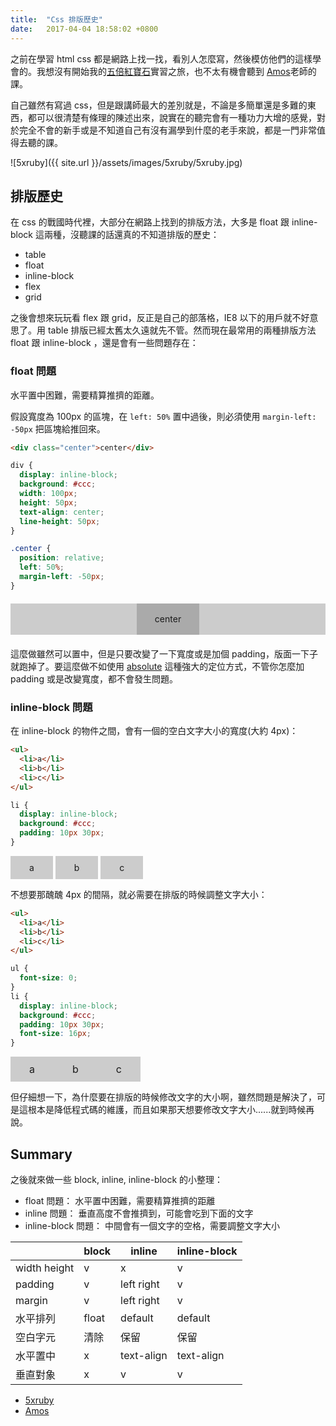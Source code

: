 ```yaml
---
title:  "Css 排版歷史"
date:   2017-04-04 18:58:02 +0800
---
```


之前在學習 html css 都是網路上找一找，看別人怎麼寫，然後模仿他們的這樣學會的。我想沒有開始我的[五倍紅寶石](https://5xruby.tw/)實習之旅，也不太有機會聽到 [Amos](https://www.facebook.com/banPrint?fref=ts)老師的課。

自己雖然有寫過 css，但是跟講師最大的差別就是，不論是多簡單還是多難的東西，都可以很清楚有條理的陳述出來，說實在的聽完會有一種功力大增的感覺，對於完全不會的新手或是不知道自己有沒有漏學到什麼的老手來說，都是一門非常值得去聽的課。

![5xruby]({{ site.url }}/assets/images/5xruby/5xruby.jpg)

<!--excerpt-->

## 排版歷史

在 css 的戰國時代裡，大部分在網路上找到的排版方法，大多是 float 跟 inline-block 這兩種，沒聽課的話還真的不知道排版的歷史：

- table
- float
- inline-block
- flex
- grid

之後會想來玩玩看 flex 跟 grid，反正是自己的部落格，IE8 以下的用戶就不好意思了。用 table 排版已經太舊太久遠就先不管。然而現在最常用的兩種排版方法 float 跟 inline-block ，還是會有一些問題存在：

### float 問題

水平置中困難，需要精算推擠的距離。

假設寬度為 100px 的區塊，在 `left: 50%` 置中過後，則必須使用 `margin-left: -50px` 把區塊給推回來。

```html
<div class="center">center</div>
```

```css
div {
  display: inline-block;
  background: #ccc;
  width: 100px;
  height: 50px;
  text-align: center;
  line-height: 50px;
}

.center {
  position: relative;
  left: 50%;
  margin-left: -50px;
}
```

<style>
  .float-problem {
    width: 100%;
    background: #ccc;
    margin: 20px 0;
  }

  .float-problem .center {
    display: inline-block;
    background: #aaa;
    width: 100px;
    height: 50px;
    text-align: center;
    line-height: 50px;

    position: relative;
    left: 50%;
    margin-left: -50px;
  }
</style>

<div class="float-problem">
  <div class="center">center</div>
</div>

這麼做雖然可以置中，但是只要改變了一下寬度或是加個 padding，版面一下子就跑掉了。要這麼做不如使用 [absolute](/blogger/2016/10/09/Sass_absolute_center/) 這種強大的定位方式，不管你怎麼加 padding 或是改變寬度，都不會發生問題。

### inline-block 問題

在 inline-block 的物件之間，會有一個的空白文字大小的寬度(大約 4px)：

```html
<ul>
  <li>a</li>
  <li>b</li>
  <li>c</li>
</ul>
```

```css
li {
  display: inline-block;
  background: #ccc;
  padding: 10px 30px;
}
```

<style>
  .inline-block-problem ul {
    margin-left: 0;
    padding-left: 0;
  }
  .inline-block-problem li {
    display: inline-block;
    background: #ccc;
    padding: 10px 30px;
  }
</style>

<div class="inline-block-problem">
  <ul>
    <li>a</li>
    <li>b</li>
    <li>c</li>
  </ul>
</div>

不想要那醜醜 4px 的間隔，就必需要在排版的時候調整文字大小：

```html
<ul>
  <li>a</li>
  <li>b</li>
  <li>c</li>
</ul>
```

```css
ul {
  font-size: 0;
}
li {
  display: inline-block;
  background: #ccc;
  padding: 10px 30px;
  font-size: 16px;
}
```

<style>
  .inline-block-solve ul {
    font-size: 0;
  }
  .inline-block-solve li {
    display: inline-block;
    background: #ccc;
    padding: 10px 30px;
    font-size: 16px;
  }
</style>

<div>
  <div class="inline-block-solve">
    <ul>
      <li>a</li>
      <li>b</li>
      <li>c</li>
    </ul>
  </div>
</div>

但仔細想一下，為什麼要在排版的時候修改文字的大小啊，雖然問題是解決了，可是這根本是降低程式碼的維護，而且如果那天想要修改文字大小......就到時候再說。

## Summary

之後就來做一些 block, inline, inline-block 的小整理：

- float 問題： 水平置中困難，需要精算推擠的距離
- inline 問題： 垂直高度不會推擠到，可能會吃到下面的文字
- inline-block 問題： 中間會有一個文字的空格，需要調整文字大小

|              | block | inline       | inline-block |
| ------------ | ----- | ------------ | ------------ |
| width height | v     | x            | v            |
| padding      | v     | left right   | v            |
| margin       | v     | left right   | v            |
| 水平排列      | float | default      | default      |
| 空白字元      | 清除   | 保留          | 保留         |
| 水平置中      | x     | text-align   | text-align   |
| 垂直對象      | x     | v            | v            |

- [5xruby](https://5xruby.tw/)
- [Amos](https://www.facebook.com/banPrint?fref=ts)

